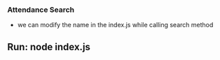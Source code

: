 ### Attendance Search

- we can modify  the name in the index.js while calling search method

## Run: node index.js
